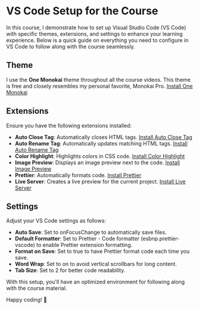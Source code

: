 # VS Code Setup for the Course

In this course, I demonstrate how to set up Visual Studio Code (VS Code) with specific themes, extensions, and settings to enhance your learning experience. Below is a quick guide on everything you need to configure in VS Code to follow along with the course seamlessly.

## Theme
I use the **One Monokai** theme throughout all the course videos. This theme is free and closely resembles my personal favorite, Monokai Pro. [Install One Monokai](https://marketplace.visualstudio.com/items?itemName=azemoh.one-monokai)

## Extensions
Ensure you have the following extensions installed:

- **Auto Close Tag**: Automatically closes HTML tags. [Install Auto Close Tag](https://marketplace.visualstudio.com/items?itemName=formulahendry.auto-close-tag)
- **Auto Rename Tag**: Automatically updates matching HTML tags. [Install Auto Rename Tag](https://marketplace.visualstudio.com/items?itemName=formulahendry.auto-rename-tag)
- **Color Highlight**: Highlights colors in CSS code. [Install Color Highlight](https://marketplace.visualstudio.com/items?itemName=naumovs.color-highlight)
- **Image Preview**: Displays an image preview next to the code. [Install Image Preview](https://marketplace.visualstudio.com/items?itemName=kisstkondoros.vscode-gutter-preview)
- **Prettier**: Automatically formats code. [Install Prettier](https://marketplace.visualstudio.com/items?itemName=esbenp.prettier-vscode)
- **Live Server**: Creates a live preview for the current project. [Install Live Server](https://marketplace.visualstudio.com/items?itemName=ritwickdey.LiveServer)

## Settings
Adjust your VS Code settings as follows:

- **Auto Save**: Set to onFocusChange to automatically save files.
- **Default Formatter**: Set to Prettier - Code formatter (esbnp.prettier-vscode) to enable Prettier extension formatting.
- **Format on Save**: Set to true to have Prettier format code each time you save.
- **Word Wrap**: Set to on to avoid vertical scrollbars for long content.
- **Tab Size**: Set to 2 for better code readability.

With this setup, you'll have an optimized environment for following along with the course material.

Happy coding! 🚀